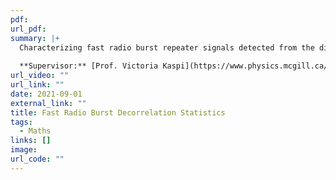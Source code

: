 ```yaml
---
pdf: 
url_pdf: 
summary: |+
  Characterizing fast radio burst repeater signals detected from the direction of the M81 galaxy with the CHIME/Pulsar & CHIME/FRB systems amongst non-linear cosmological noise: Measuring scintillation and decorrelation bandwidths.
  
  **Supervisor:** [Prof. Victoria Kaspi](https://www.physics.mcgill.ca/~vkaspi/)
url_video: ""
url_link: ""
date: 2021-09-01
external_link: ""
title: Fast Radio Burst Decorrelation Statistics
tags:
  - Maths
links: []
image: 
url_code: ""
---
```

